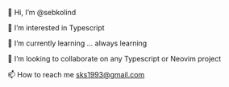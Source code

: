 👋 Hi, I’m @sebkolind

👀 I’m interested in Typescript

🌱 I’m currently learning ... always learning

💞️ I’m looking to collaborate on any Typescript or Neovim project

📫 How to reach me sks1993@gmail.com

<!---
sebkolind/sebkolind is a ✨ special ✨ repository because its `README.md` (this file) appears on your GitHub profile.
You can click the Preview link to take a look at your changes.
--->
